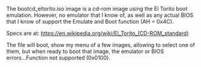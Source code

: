The bootcd_eltorito.iso image is a cd-rom image using the El Torito boot emulation.  However, no emulator that I know of, as well as any actual BIOS that I know of support the Emulate and Boot function (AH = 0x4C).

Specs are at: https://en.wikipedia.org/wiki/El_Torito_(CD-ROM_standard)

The file will boot, show my menu of a few images, allowing to select one of them, but when ready to boot that image, the emulator or BIOS errors...Function not supported (0x0100).
